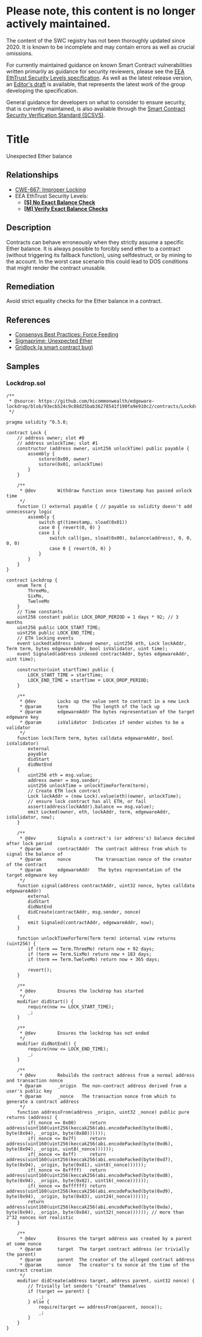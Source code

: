 # Please note, this content is no longer actively maintained.

The content of the SWC registry has not been thoroughly updated since 2020. It is known to be incomplete and may contain errors as well as crucial omissions.

For currently maintained guidance on known Smart Contract vulnerabilities written primarily as guidance for security reviewers, please see the
[EEA EthTrust Security Levels specification](https://entethalliance.org/specs/ethtrust-sl). As well as the latest release version, an
[Editor's draft](https://entethalliance.github.io/eta-registry/security-levels-spec.html) is available, that represents the latest work of the group developing the specification.

General guidance for developers on what to consider to ensure security, that is currently maintained, is also available through the
[Smart Contract Security Verification Standard (SCSVS)](https://github.com/ComposableSecurity/SCSVS).

# Title

Unexpected Ether balance

## Relationships

- [CWE-667: Improper Locking](https://cwe.mitre.org/data/definitions/667.html)
- EEA EthTrust Security Levels:
  - [**[S] No Exact Balance Check**](https://entethalliance.org/specs/ethtrust-sl/#req-1-exact-balance-check)
  - [**[M] Verify Exact Balance Checks**](https://entethalliance.org/specs/ethtrust-sl/#req-1-verify-exact-balance-check)

## Description

Contracts can behave erroneously when they strictly assume a specific Ether balance. It is always possible to forcibly send ether to a contract (without triggering its fallback function), using selfdestruct, or by mining to the account. In the worst case scenario this could lead to DOS conditions that might render the contract unusable.

## Remediation

Avoid strict equality checks for the Ether balance in a contract.

## References

- [Consensys Best Practices: Force Feeding](https://consensys.github.io/smart-contract-best-practices/attacks/force-feeding/)
- [Sigmaprime: Unexpected Ether](https://blog.sigmaprime.io/solidity-security.html#ether)
- [Gridlock (a smart contract bug)](https://medium.com/@nmcl/gridlock-a-smart-contract-bug-73b8310608a9)

## Samples

### Lockdrop.sol

```solidity
/**
 * @source: https://github.com/hicommonwealth/edgeware-lockdrop/blob/93ecb524c9c88d25bab36278541f190fa9e910c2/contracts/Lockdrop.sol
 */

pragma solidity ^0.5.0;

contract Lock {
    // address owner; slot #0
    // address unlockTime; slot #1
    constructor (address owner, uint256 unlockTime) public payable {
        assembly {
            sstore(0x00, owner)
            sstore(0x01, unlockTime)
        }
    }

    /**
     * @dev        Withdraw function once timestamp has passed unlock time
     */
    function () external payable { // payable so solidity doesn't add unnecessary logic
        assembly {
            switch gt(timestamp, sload(0x01))
            case 0 { revert(0, 0) }
            case 1 {
                switch call(gas, sload(0x00), balance(address), 0, 0, 0, 0)
                case 0 { revert(0, 0) }
            }
        }
    }
}

contract Lockdrop {
    enum Term {
        ThreeMo,
        SixMo,
        TwelveMo
    }
    // Time constants
    uint256 constant public LOCK_DROP_PERIOD = 1 days * 92; // 3 months
    uint256 public LOCK_START_TIME;
    uint256 public LOCK_END_TIME;
    // ETH locking events
    event Locked(address indexed owner, uint256 eth, Lock lockAddr, Term term, bytes edgewareAddr, bool isValidator, uint time);
    event Signaled(address indexed contractAddr, bytes edgewareAddr, uint time);

    constructor(uint startTime) public {
        LOCK_START_TIME = startTime;
        LOCK_END_TIME = startTime + LOCK_DROP_PERIOD;
    }

    /**
     * @dev        Locks up the value sent to contract in a new Lock
     * @param      term         The length of the lock up
     * @param      edgewareAddr The bytes representation of the target edgeware key
     * @param      isValidator  Indicates if sender wishes to be a validator
     */
    function lock(Term term, bytes calldata edgewareAddr, bool isValidator)
        external
        payable
        didStart
        didNotEnd
    {
        uint256 eth = msg.value;
        address owner = msg.sender;
        uint256 unlockTime = unlockTimeForTerm(term);
        // Create ETH lock contract
        Lock lockAddr = (new Lock).value(eth)(owner, unlockTime);
        // ensure lock contract has all ETH, or fail
        assert(address(lockAddr).balance == msg.value);
        emit Locked(owner, eth, lockAddr, term, edgewareAddr, isValidator, now);
    }

    /**
     * @dev        Signals a contract's (or address's) balance decided after lock period
     * @param      contractAddr  The contract address from which to signal the balance of
     * @param      nonce         The transaction nonce of the creator of the contract
     * @param      edgewareAddr   The bytes representation of the target edgeware key
     */
    function signal(address contractAddr, uint32 nonce, bytes calldata edgewareAddr)
        external
        didStart
        didNotEnd
        didCreate(contractAddr, msg.sender, nonce)
    {
        emit Signaled(contractAddr, edgewareAddr, now);
    }

    function unlockTimeForTerm(Term term) internal view returns (uint256) {
        if (term == Term.ThreeMo) return now + 92 days;
        if (term == Term.SixMo) return now + 183 days;
        if (term == Term.TwelveMo) return now + 365 days;

        revert();
    }

    /**
     * @dev        Ensures the lockdrop has started
     */
    modifier didStart() {
        require(now >= LOCK_START_TIME);
        _;
    }

    /**
     * @dev        Ensures the lockdrop has not ended
     */
    modifier didNotEnd() {
        require(now <= LOCK_END_TIME);
        _;
    }

    /**
     * @dev        Rebuilds the contract address from a normal address and transaction nonce
     * @param      _origin  The non-contract address derived from a user's public key
     * @param      _nonce   The transaction nonce from which to generate a contract address
     */
    function addressFrom(address _origin, uint32 _nonce) public pure returns (address) {
        if(_nonce == 0x00)     return address(uint160(uint256(keccak256(abi.encodePacked(byte(0xd6), byte(0x94), _origin, byte(0x80))))));
        if(_nonce <= 0x7f)     return address(uint160(uint256(keccak256(abi.encodePacked(byte(0xd6), byte(0x94), _origin, uint8(_nonce))))));
        if(_nonce <= 0xff)     return address(uint160(uint256(keccak256(abi.encodePacked(byte(0xd7), byte(0x94), _origin, byte(0x81), uint8(_nonce))))));
        if(_nonce <= 0xffff)   return address(uint160(uint256(keccak256(abi.encodePacked(byte(0xd8), byte(0x94), _origin, byte(0x82), uint16(_nonce))))));
        if(_nonce <= 0xffffff) return address(uint160(uint256(keccak256(abi.encodePacked(byte(0xd9), byte(0x94), _origin, byte(0x83), uint24(_nonce))))));
        return address(uint160(uint256(keccak256(abi.encodePacked(byte(0xda), byte(0x94), _origin, byte(0x84), uint32(_nonce)))))); // more than 2^32 nonces not realistic
    }

    /**
     * @dev        Ensures the target address was created by a parent at some nonce
     * @param      target  The target contract address (or trivially the parent)
     * @param      parent  The creator of the alleged contract address
     * @param      nonce   The creator's tx nonce at the time of the contract creation
     */
    modifier didCreate(address target, address parent, uint32 nonce) {
        // Trivially let senders "create" themselves
        if (target == parent) {
            _;
        } else {
            require(target == addressFrom(parent, nonce));
            _;
        }
    }
}
```
